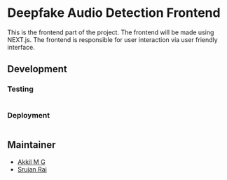 # Deepfake Audio Detection Frontend

This is the frontend part of the project. The frontend will be made using NEXT.js. The frontend is responsible for user interaction via user friendly interface.


## Development

### Testing

```sh

```

### Deployment

```sh

```

## Maintainer

- [Akkil M G](https://github.com/HeimanPictures)
- [Srujan Rai](https://github.com/Srujan-rai)